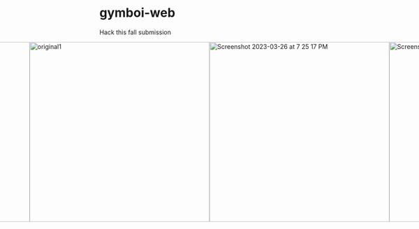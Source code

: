 # gymboi-web
Hack this fall submission

<div style="display:flex; justify-content:center; align-items:center;">
<img width="412" alt="original" src="https://user-images.githubusercontent.com/71081929/227780403-a04f5e5d-1a9a-4c2a-b509-2db7b4871088.png">
<img width="412" alt="original1" src="https://user-images.githubusercontent.com/71081929/227780418-a612b02d-3cff-441a-a13b-4b4b36feca8c.png">
<img width="412" alt="Screenshot 2023-03-26 at 7 25 17 PM" src="https://user-images.githubusercontent.com/71081929/227780667-eaf1d0df-6de6-4876-9979-03c5f3a50d7a.png">
<img width="412" alt="Screenshot 2023-03-26 at 7 25 44 PM" src="https://user-images.githubusercontent.com/71081929/227780682-b055d9c9-9a68-4554-bd9e-1b119bebf0d7.png">
</div>


